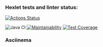 ### Hexlet tests and linter status:
[![Actions Status](https://github.com/SergeiYakimovich/java-project-lvl3/workflows/hexlet-check/badge.svg)](https://github.com/SergeiYakimovich/java-project-lvl3/actions)

![Java CI](https://github.com/SergeiYakimovich/java-project-lvl3/workflows/Java%20CI/badge.svg)
[![Maintainability](https://api.codeclimate.com/v1/badges/eba7f16390c5ef8fe638/maintainability)](https://codeclimate.com/github/SergeiYakimovich/java-project-lvl3/maintainability)
[![Test Coverage](https://api.codeclimate.com/v1/badges/eba7f16390c5ef8fe638/test_coverage)](https://codeclimate.com/github/SergeiYakimovich/java-project-lvl3/test_coverage)

###  Asciinema  
